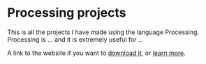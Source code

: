 # Processing projects
This is all the projects I have made using the language Processing. Processing is ... and it is extremely useful for ...

A link to the website if you want to <a href="https://processing.org/download/">download it</a>, or <a href="https://processing.org/overview/">learn more</a>.
